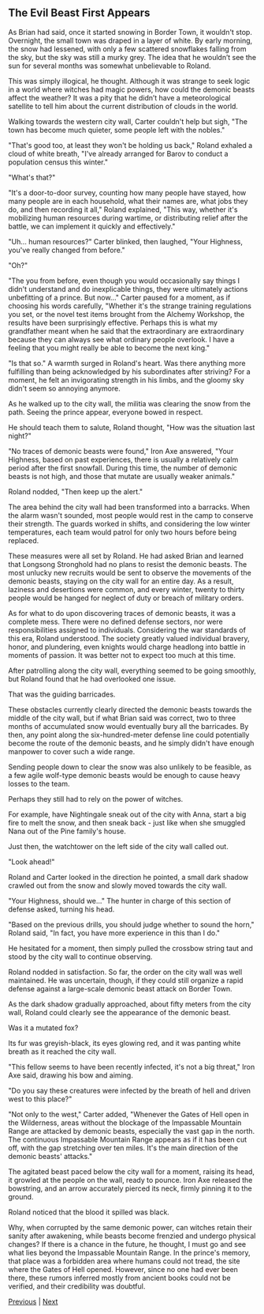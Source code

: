 ## The Evil Beast First Appears
As Brian had said, once it started snowing in Border Town, it wouldn't stop. Overnight, the small town was draped in a layer of white. By early morning, the snow had lessened, with only a few scattered snowflakes falling from the sky, but the sky was still a murky grey. The idea that he wouldn’t see the sun for several months was somewhat unbelievable to Roland. 



This was simply illogical, he thought. Although it was strange to seek logic in a world where witches had magic powers, how could the demonic beasts affect the weather? It was a pity that he didn’t have a meteorological satellite to tell him about the current distribution of clouds in the world. 



Walking towards the western city wall, Carter couldn't help but sigh, "The town has become much quieter, some people left with the nobles." 



"That's good too, at least they won't be holding us back," Roland exhaled a cloud of white breath, "I've already arranged for Barov to conduct a population census this winter."



"What's that?" 



"It's a door-to-door survey, counting how many people have stayed, how many people are in each household, what their names are, what jobs they do, and then recording it all," Roland explained, "This way, whether it's mobilizing human resources during wartime, or distributing relief after the battle, we can implement it quickly and effectively." 



"Uh... human resources?" Carter blinked, then laughed, "Your Highness, you've really changed from before."



"Oh?"



"The you from before, even though you would occasionally say things I didn't understand and do inexplicable things, they were ultimately actions unbefitting of a prince. But now..." Carter paused for a moment, as if choosing his words carefully, "Whether it's the strange training regulations you set, or the novel test items brought from the Alchemy Workshop, the results have been surprisingly effective. Perhaps this is what my grandfather meant when he said that the extraordinary are extraordinary because they can always see what ordinary people overlook. I have a feeling that you might really be able to become the next king."

"Is that so." A warmth surged in Roland's heart. Was there anything more fulfilling than being acknowledged by his subordinates after striving? For a moment, he felt an invigorating strength in his limbs, and the gloomy sky didn't seem so annoying anymore.

As he walked up to the city wall, the militia was clearing the snow from the path. Seeing the prince appear, everyone bowed in respect.

He should teach them to salute, Roland thought, "How was the situation last night?"

"No traces of demonic beasts were found," Iron Axe answered, "Your Highness, based on past experiences, there is usually a relatively calm period after the first snowfall. During this time, the number of demonic beasts is not high, and those that mutate are usually weaker animals."

Roland nodded, "Then keep up the alert."

The area behind the city wall had been transformed into a barracks. When the alarm wasn't sounded, most people would rest in the camp to conserve their strength. The guards worked in shifts, and considering the low winter temperatures, each team would patrol for only two hours before being replaced.

These measures were all set by Roland. He had asked Brian and learned that Longsong Stronghold had no plans to resist the demonic beasts. The most unlucky new recruits would be sent to observe the movements of the demonic beasts, staying on the city wall for an entire day. As a result, laziness and desertions were common, and every winter, twenty to thirty people would be hanged for neglect of duty or breach of military orders.

As for what to do upon discovering traces of demonic beasts, it was a complete mess. There were no defined defense sectors, nor were responsibilities assigned to individuals. Considering the war standards of this era, Roland understood. The society greatly valued individual bravery, honor, and plundering, even knights would charge headlong into battle in moments of passion. It was better not to expect too much at this time.



After patrolling along the city wall, everything seemed to be going smoothly, but Roland found that he had overlooked one issue.

That was the guiding barricades.

These obstacles currently clearly directed the demonic beasts towards the middle of the city wall, but if what Brian said was correct, two to three months of accumulated snow would eventually bury all the barricades. By then, any point along the six-hundred-meter defense line could potentially become the route of the demonic beasts, and he simply didn't have enough manpower to cover such a wide range.

Sending people down to clear the snow was also unlikely to be feasible, as a few agile wolf-type demonic beasts would be enough to cause heavy losses to the team.

Perhaps they still had to rely on the power of witches.

For example, have Nightingale sneak out of the city with Anna, start a big fire to melt the snow, and then sneak back - just like when she smuggled Nana out of the Pine family's house.

Just then, the watchtower on the left side of the city wall called out.

"Look ahead!"

Roland and Carter looked in the direction he pointed, a small dark shadow crawled out from the snow and slowly moved towards the city wall.



"Your Highness, should we..." The hunter in charge of this section of defense asked, turning his head.

"Based on the previous drills, you should judge whether to sound the horn," Roland said, "In fact, you have more experience in this than I do."

He hesitated for a moment, then simply pulled the crossbow string taut and stood by the city wall to continue observing.

Roland nodded in satisfaction. So far, the order on the city wall was well maintained. He was uncertain, though, if they could still organize a rapid defense against a large-scale demonic beast attack on Border Town.

As the dark shadow gradually approached, about fifty meters from the city wall, Roland could clearly see the appearance of the demonic beast.

Was it a mutated fox?

Its fur was greyish-black, its eyes glowing red, and it was panting white breath as it reached the city wall.

"This fellow seems to have been recently infected, it's not a big threat," Iron Axe said, drawing his bow and aiming.

"Do you say these creatures were infected by the breath of hell and driven west to this place?"



"Not only to the west," Carter added, "Whenever the Gates of Hell open in the Wilderness, areas without the blockage of the Impassable Mountain Range are attacked by demonic beasts, especially the vast gap in the north. The continuous Impassable Mountain Range appears as if it has been cut off, with the gap stretching over ten miles. It's the main direction of the demonic beasts' attacks."

The agitated beast paced below the city wall for a moment, raising its head, it growled at the people on the wall, ready to pounce. Iron Axe released the bowstring, and an arrow accurately pierced its neck, firmly pinning it to the ground. 

Roland noticed that the blood it spilled was black.

Why, when corrupted by the same demonic power, can witches retain their sanity after awakening, while beasts become frenzied and undergo physical changes? If there is a chance in the future, he thought, I must go and see what lies beyond the Impassable Mountain Range. In the prince's memory, that place was a forbidden area where humans could not tread, the site where the Gates of Hell opened. However, since no one had ever been there, these rumors inferred mostly from ancient books could not be verified, and their credibility was doubtful.





[Previous](CH0040.md) | [Next](CH0042.md)
